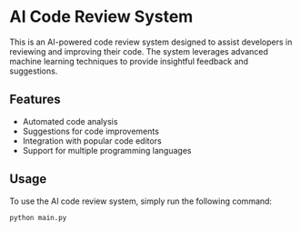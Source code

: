 # AI Code Review System

This is an AI-powered code review system designed to assist developers in reviewing and improving their code. The system leverages advanced machine learning techniques to provide insightful feedback and suggestions.

## Features

- Automated code analysis
- Suggestions for code improvements
- Integration with popular code editors
- Support for multiple programming languages

## Usage

To use the AI code review system, simply run the following command:
```bash
python main.py
```
